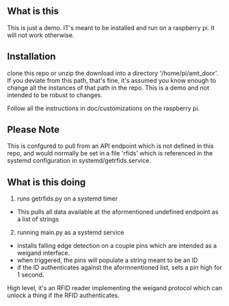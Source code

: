 ## What is this
This is just a demo.  IT's meant to be installed and run on a raspberry pi.  It will not work otherwise.

## Installation
clone this repo or unzip the download into a directory '/home/pi/amt_door'.  If you deviate from this path, that's fine, it's assumed you know enough to change all the instances of that path in the repo.  This is a demo and not intended to be robust to changes.

Follow all the instructions in doc/customizations on the raspberry pi.

## Please Note
This is confgured to pull from an API endpoint which is not defined in this repo, and would normally be set in a file 'rfids' which is referenced in the systemd configuration in systemd/getrfids.service.

## What is this doing
1) runs getrfids.py on a systemd timer
- This pulls all data available at the aformentioned undefined endpoint as a list of strings

2) running main.py as a systemd service
- installs falling edge detection on a couple pins which are intended as a weigand interface. 
- when triggered, the pins will populate a string meant to be an ID
- if the ID authenticates against the aformnentioned list, sets a pin high for 1 second.

High level, it's an RFID reader implementing the weigand protocol which can unlock a thing if the RFID authenticates.
